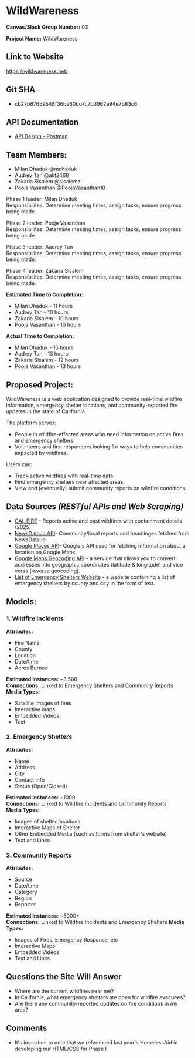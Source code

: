 # **WildWareness**

**Canvas/Slack Group Number:** 03

**Project Name:** WildWareness

## Link to Website
https://wildwareness.net/

## **Git SHA**
- cb27b67659548f36ba60bd7c7b3962e94e7b83c6

## **API Documentation**
- [API Design - Postman](https://documenter.getpostman.com/view/31322139/2sAYdZvEUy)

## Team Members:
- Milan Dhaduk @mdhaduk
- Audrey Tan @akt2468
- Zakaria Sisalem @sisalemz
- Pooja Vasanthan @PoojaVasanthan10


Phase 1 leader: Milan Dhaduk                                                   
Responsibilites: Determine meeting times, assign tasks, ensure progress being made.

Phase 2 leader: Pooja Vasanthan                                               
Responsibilites: Determine meeting times, assign tasks, ensure progress being made.

Phase 3 leader: Audrey Tan                                                     
Responsibilites: Determine meeting times, assign tasks, ensure progress being made.

Phase 4 leader: Zakaria Sisalem                                                 
Responsibilites: Determine meeting times, assign tasks, ensure progress being made.

**Estimated Time to Completion:**
- Milan Dhaduk - 11 hours
- Audrey Tan - 10 hours
- Zakaria Sisalem - 10 hours
- Pooja Vasanthan - 10 hours

**Actual Time to Completion:**
- Milan Dhaduk - 16 hours
- Audrey Tan - 13 hours
- Zakaria Sisalem - 12 hours
- Pooja Vasanthan - 13 hours


## **Proposed Project:**
WildWareness is a web application designed to provide real-time wildfire information, emergency shelter locations, and community-reported fire updates in the state of California.

The platform serves:
- People in wildfire-affected areas who need information on active fires and emergency shelters.
- Volunteers and first responders looking for ways to help communities impacted by wildfires.

Users can:
- Track active wildfires with real-time data.
- Find emergency shelters near affected areas.
- View and (eventually) submit community reports on wildfire conditions.

## **Data Sources** *(RESTful APIs and Web Scraping)*
- [CAL FIRE](https://www.fire.ca.gov/incidents/2025) – Reports active and past wildfires with containment details (2025)
- [NewsData.io API](https://newsdata.io/)- Community/local reports and headlinges fetched from NewsData.io
- [Google Places API](https://console.cloud.google.com/apis/library/places-backend.googleapis.com?project=hardy-position-450923-v1)- Google's API used for fetching information about a location on Google Maps.
- [Google Maps Geocoding API](https://console.cloud.google.com/marketplace/product/google/geocoding-backend.googleapis.com?q=search&referrer=search&project=hardy-position-450923-v1) - a service that allows you to convert addresses into geographic coordinates (latitude & longitude) and vice versa (reverse geocoding).
- [List of Emergency Shelters Website](https://www.californiawildfirelawyer.com/fire-damage-list-of-shelters/) - a website containing a list of emergency shelters by county and city in the form of text.


## Models:

### 1. Wildfire Incidents
**Attributes:**
- Fire Name
- County
- Location
- Date/time
- Acres Burned

**Estimated Instances:** ~3,500  
**Connections:** Linked to Emergency Shelters and Community Reports  
**Media Types:**
- Satellite images of fires
- Interactive maps
- Embedded Videos
- Text

### 2. Emergency Shelters
**Attributes:**
- Name
- Address
- City
- Contact Info
- Status (Open/Closed)


**Estimated Instances:** ~1000  
**Connections:** Linked to Wildfire Incidents and Community Reports  
**Media Types:**
- Images of shelter locations
- Interactive Maps of Shelter
- Other Embedded Media (such as forms from shelter's website)
- Text and Links

### 3. Community Reports
**Attributes:**
- Source
- Date/time
- Category
- Region
- Reporter

**Estimated Instances:** ~5000+  
**Connections:** Linked to Wildfire Incidents and Emergency Shelters
**Media Types:**
- Images of Fires, Emergency Response, etc
- Interactive Maps
- Embedded Videos
- Text and Links

## Questions the Site Will Answer
- Where are the current wildfires near me?
- In California, what emergency shelters are open for wildfire evacuees?
- Are there any community-reported updates on fire conditions in my area?

## Comments
- It's important to note that we referenced last year's HomelessAid in developing 
our HTML/CSS for Phase I 
